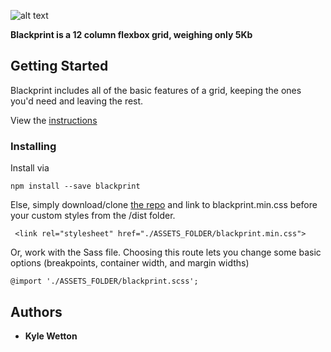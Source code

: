 ![alt text](https://kylewetton.github.io/blackprint/assets/Blackprint-logo.svg)

**Blackprint is a 12 column flexbox grid, weighing only 5Kb**

## Getting Started

Blackprint includes all of the basic features of a grid, keeping the ones you'd need and leaving the rest.

View the [instructions](https://kylewetton.github.io/blackprint/)

### Installing

Install via

```
npm install --save blackprint
```

Else, simply download/clone [the repo](https://github.com/kylewetton/blackprint) and link to blackprint.min.css before your custom styles from the /dist folder.

```
 <link rel="stylesheet" href="./ASSETS_FOLDER/blackprint.min.css">
```

Or, work with the Sass file. Choosing this route lets you change some basic options (breakpoints, container width, and margin widths)

```
@import './ASSETS_FOLDER/blackprint.scss';
```

## Authors

* **Kyle Wetton**